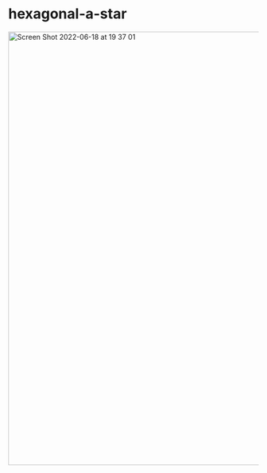 # hexagonal-a-star

<img width="871" alt="Screen Shot 2022-06-18 at 19 37 01" src="https://user-images.githubusercontent.com/1325721/174450168-028acbcc-8da0-46fd-b36d-c3f696835278.png">
